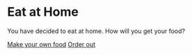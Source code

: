 # Eat at Home

You have decided to eat at home. How will you get your food?

[Make your own food](what-to-make.md)
[Order out](food-app.md)
